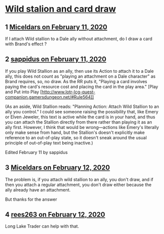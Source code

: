 # [Wild stalion and card draw](https://community.fantasyflightgames.com/topic/305668-wild-stalion-and-card-draw/)

## 1 [Miceldars on February 11, 2020](https://community.fantasyflightgames.com/topic/305668-wild-stalion-and-card-draw/?do=findComment&comment=3891129)

If I attach Wild stallion to a Dale ally without attachment, do I draw a card with Brand's effect ?

## 2 [sappidus on February 11, 2020](https://community.fantasyflightgames.com/topic/305668-wild-stalion-and-card-draw/?do=findComment&comment=3891142)

If you play Wild Stallion as an ally, then use its Action to attach it to a Dale ally, this does not count as "playing an attachment on a Dale character" as Brand requires, so, no draw. As the RR puts it, "Playing a card involves paying the card's resource cost and placing the card in the play area." [Play and Put into Play [http://www.lotr-lcg-quest-companion.gamersdungeon.net/#Rule564]]

(As an aside, Wild Stallion reads: "Planning Action: Attach Wild Stallion to an ally you control." I could see someone raising the possibility that, like Emery or Elven Jeweler, this text is active while the card is in your hand, and thus you can attach the Stallion directly from there rather than playing it as an ally first. However, I think that would be wrong—actions like Emery's literally only make sense from hand, but the Stallion's doesn't explicitly make reference to an out-of-play state, so it doesn't sneak around the usual principle of out-of-play text being inactive.)

Edited February 11 by sappidus

## 3 [Miceldars on February 12, 2020](https://community.fantasyflightgames.com/topic/305668-wild-stalion-and-card-draw/?do=findComment&comment=3892024)

The problem is, if you attach wild stallion to an ally, you don't draw, and if then you attach a regular attachment, you don't draw either because the ally already have an attachment.

But thanks for the answer

## 4 [rees263 on February 12, 2020](https://community.fantasyflightgames.com/topic/305668-wild-stalion-and-card-draw/?do=findComment&comment=3892181)

Long Lake Trader can help with that.

